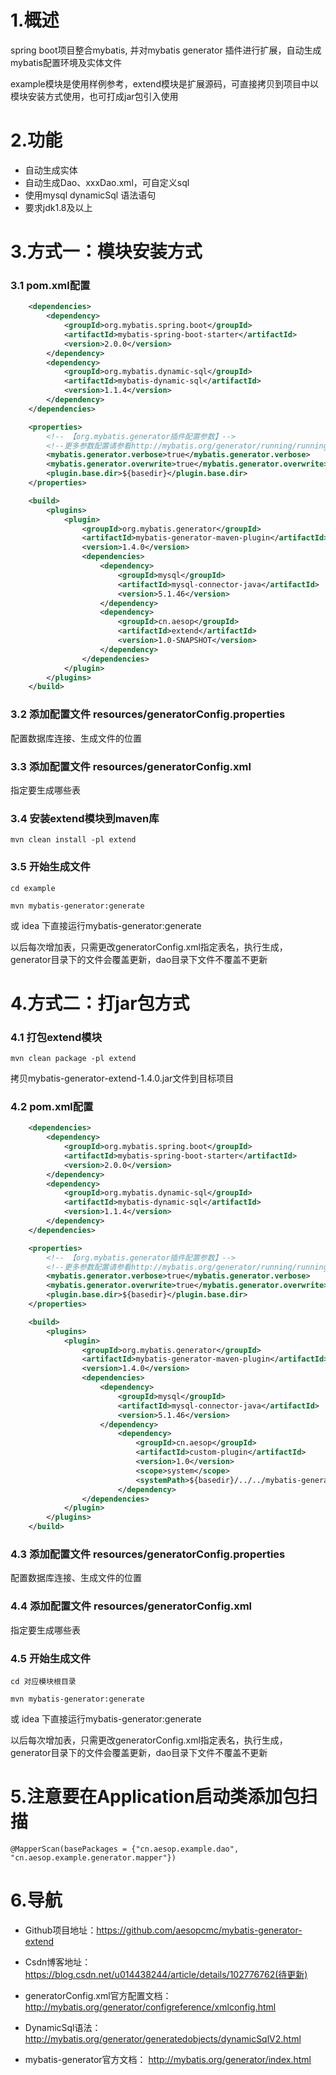 
# 1.概述
spring boot项目整合mybatis, 并对mybatis generator 插件进行扩展，自动生成mybatis配置环境及实体文件

example模块是使用样例参考，extend模块是扩展源码，可直接拷贝到项目中以模块安装方式使用，也可打成jar包引入使用

# 2.功能
- 自动生成实体
- 自动生成Dao、xxxDao.xml，可自定义sql
- 使用mysql dynamicSql 语法语句
- 要求jdk1.8及以上

# 3.方式一：模块安装方式
### 3.1 pom.xml配置
```xml
    <dependencies>
        <dependency>
            <groupId>org.mybatis.spring.boot</groupId>
            <artifactId>mybatis-spring-boot-starter</artifactId>
            <version>2.0.0</version>
        </dependency>
        <dependency>
            <groupId>org.mybatis.dynamic-sql</groupId>
            <artifactId>mybatis-dynamic-sql</artifactId>
            <version>1.1.4</version>
        </dependency>
    </dependencies>

    <properties>
        <!-- 【org.mybatis.generator插件配置参数】-->
        <!--更多参数配置请参看http://mybatis.org/generator/running/runningWithMaven.html -> Parameter Reference-->
        <mybatis.generator.verbose>true</mybatis.generator.verbose>
        <mybatis.generator.overwrite>true</mybatis.generator.overwrite>
        <plugin.base.dir>${basedir}</plugin.base.dir>
    </properties>

    <build>
        <plugins>
            <plugin>
                <groupId>org.mybatis.generator</groupId>
                <artifactId>mybatis-generator-maven-plugin</artifactId>
                <version>1.4.0</version>
                <dependencies>
                    <dependency>
                        <groupId>mysql</groupId>
                        <artifactId>mysql-connector-java</artifactId>
                        <version>5.1.46</version>
                    </dependency>
                    <dependency>
                        <groupId>cn.aesop</groupId>
                        <artifactId>extend</artifactId>
                        <version>1.0-SNAPSHOT</version>
                    </dependency>
                </dependencies>
            </plugin>
        </plugins>
    </build>
```

### 3.2 添加配置文件 resources/generatorConfig.properties
配置数据库连接、生成文件的位置

### 3.3 添加配置文件 resources/generatorConfig.xml
指定要生成哪些表

### 3.4 安装extend模块到maven库
`mvn clean install -pl extend`

### 3.5 开始生成文件
`cd example`

`mvn mybatis-generator:generate`

或 idea 下直接运行mybatis-generator:generate

以后每次增加表，只需更改generatorConfig.xml指定表名，执行生成，generator目录下的文件会覆盖更新，dao目录下文件不覆盖不更新

# 4.方式二：打jar包方式
### 4.1 打包extend模块
`mvn clean package -pl extend`

拷贝mybatis-generator-extend-1.4.0.jar文件到目标项目
### 4.2 pom.xml配置

```xml
    <dependencies>
        <dependency>
            <groupId>org.mybatis.spring.boot</groupId>
            <artifactId>mybatis-spring-boot-starter</artifactId>
            <version>2.0.0</version>
        </dependency>
        <dependency>
            <groupId>org.mybatis.dynamic-sql</groupId>
            <artifactId>mybatis-dynamic-sql</artifactId>
            <version>1.1.4</version>
        </dependency>
    </dependencies>

    <properties>
        <!-- 【org.mybatis.generator插件配置参数】-->
        <!--更多参数配置请参看http://mybatis.org/generator/running/runningWithMaven.html -> Parameter Reference-->
        <mybatis.generator.verbose>true</mybatis.generator.verbose>
        <mybatis.generator.overwrite>true</mybatis.generator.overwrite>
        <plugin.base.dir>${basedir}</plugin.base.dir>
    </properties>

    <build>
        <plugins>
            <plugin>
                <groupId>org.mybatis.generator</groupId>
                <artifactId>mybatis-generator-maven-plugin</artifactId>
                <version>1.4.0</version>
                <dependencies>
                    <dependency>
                        <groupId>mysql</groupId>
                        <artifactId>mysql-connector-java</artifactId>
                        <version>5.1.46</version>
                    </dependency>
                        <dependency>
                            <groupId>cn.aesop</groupId>
                            <artifactId>custom-plugin</artifactId>
                            <version>1.0</version>
                            <scope>system</scope>
                            <systemPath>${basedir}/../../mybatis-generator-extend-1.4.0.jar</systemPath>
                        </dependency>
                </dependencies>
            </plugin>
        </plugins>
    </build>
```

### 4.3 添加配置文件 resources/generatorConfig.properties
配置数据库连接、生成文件的位置

### 4.4 添加配置文件 resources/generatorConfig.xml
指定要生成哪些表

### 4.5 开始生成文件
`cd 对应模块根目录`

`mvn mybatis-generator:generate`

或 idea 下直接运行mybatis-generator:generate

以后每次增加表，只需更改generatorConfig.xml指定表名，执行生成，generator目录下的文件会覆盖更新，dao目录下文件不覆盖不更新

# 5.注意要在Application启动类添加包扫描
`@MapperScan(basePackages = {"cn.aesop.example.dao", "cn.aesop.example.generator.mapper"})`
# 6.导航
- Github项目地址：https://github.com/aesopcmc/mybatis-generator-extend

- Csdn博客地址：https://blog.csdn.net/u014438244/article/details/102776762(待更新)

- generatorConfig.xml官方配置文档：http://mybatis.org/generator/configreference/xmlconfig.html

- DynamicSql语法： http://mybatis.org/generator/generatedobjects/dynamicSqlV2.html

- mybatis-generator官方文档： http://mybatis.org/generator/index.html
